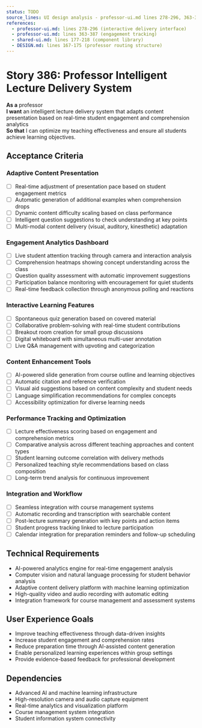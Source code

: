 ```yaml
---
status: TODO
source_lines: UI design analysis - professor-ui.md lines 278-296, 363-387
references:
  - professor-ui.md: lines 278-296 (interactive delivery interface)
  - professor-ui.md: lines 363-387 (engagement tracking)
  - shared-ui.md: lines 177-218 (component library)
  - DESIGN.md: lines 167-175 (professor routing structure)
---
```


# Story 386: Professor Intelligent Lecture Delivery System

**As a** professor  
**I want** an intelligent lecture delivery system that adapts content presentation based on real-time student engagement and comprehension analytics  
**So that** I can optimize my teaching effectiveness and ensure all students achieve learning objectives.

## Acceptance Criteria

### Adaptive Content Presentation
- [ ] Real-time adjustment of presentation pace based on student engagement metrics
- [ ] Automatic generation of additional examples when comprehension drops
- [ ] Dynamic content difficulty scaling based on class performance
- [ ] Intelligent question suggestions to check understanding at key points
- [ ] Multi-modal content delivery (visual, auditory, kinesthetic) adaptation

### Engagement Analytics Dashboard
- [ ] Live student attention tracking through camera and interaction analysis
- [ ] Comprehension heatmaps showing concept understanding across the class
- [ ] Question quality assessment with automatic improvement suggestions
- [ ] Participation balance monitoring with encouragement for quiet students
- [ ] Real-time feedback collection through anonymous polling and reactions

### Interactive Learning Features
- [ ] Spontaneous quiz generation based on covered material
- [ ] Collaborative problem-solving with real-time student contributions
- [ ] Breakout room creation for small group discussions
- [ ] Digital whiteboard with simultaneous multi-user annotation
- [ ] Live Q&A management with upvoting and categorization

### Content Enhancement Tools
- [ ] AI-powered slide generation from course outline and learning objectives
- [ ] Automatic citation and reference verification
- [ ] Visual aid suggestions based on content complexity and student needs
- [ ] Language simplification recommendations for complex concepts
- [ ] Accessibility optimization for diverse learning needs

### Performance Tracking and Optimization
- [ ] Lecture effectiveness scoring based on engagement and comprehension metrics
- [ ] Comparative analysis across different teaching approaches and content types
- [ ] Student learning outcome correlation with delivery methods
- [ ] Personalized teaching style recommendations based on class composition
- [ ] Long-term trend analysis for continuous improvement

### Integration and Workflow
- [ ] Seamless integration with course management systems
- [ ] Automatic recording and transcription with searchable content
- [ ] Post-lecture summary generation with key points and action items
- [ ] Student progress tracking linked to lecture participation
- [ ] Calendar integration for preparation reminders and follow-up scheduling

## Technical Requirements

- AI-powered analytics engine for real-time engagement analysis
- Computer vision and natural language processing for student behavior analysis
- Adaptive content delivery platform with machine learning optimization
- High-quality video and audio recording with automatic editing
- Integration framework for course management and assessment systems

## User Experience Goals

- Improve teaching effectiveness through data-driven insights
- Increase student engagement and comprehension rates
- Reduce preparation time through AI-assisted content generation
- Enable personalized learning experiences within group settings
- Provide evidence-based feedback for professional development

## Dependencies

- Advanced AI and machine learning infrastructure
- High-resolution camera and audio capture equipment
- Real-time analytics and visualization platform
- Course management system integration
- Student information system connectivity